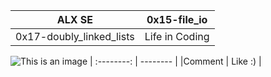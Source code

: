 |   ALX SE   |  0x15-file_io  |
| :--------: | -------- |
| 0x17-doubly_linked_lists     | Life in Coding      |
  ![This is an image](https://myoctocat.com/assets/images/base-octocat.svg)
| :--------: | -------- |
|Comment      | Like :)     |